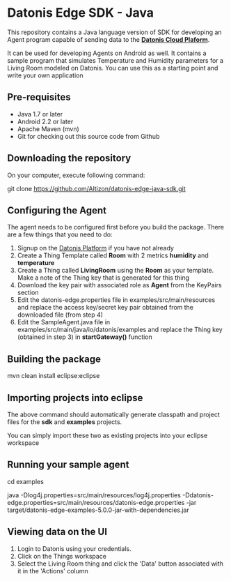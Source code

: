# Datonis Edge SDK - Java
This repository contains a Java language version of SDK for developing an Agent program capable of sending data to the [**Datonis Cloud Plaform**](https://www.datonis.io).

It can be used for developing Agents on Android as well. It contains a sample program that simulates Temperature and Humidity parameters for a Living Room modeled on Datonis. You can use this as a starting point and write your own application

## Pre-requisites
* Java 1.7 or later
* Android 2.2 or later
* Apache Maven (mvn)
* Git for checking out this source code from Github

## Downloading the repository

On your computer, execute following command:

git clone https://github.com/Altizon/datonis-edge-java-sdk.git

## Configuring the Agent

The agent needs to be configured first before you build the package. There are a few things that you need to do:

1. Signup on the [Datonis Platform](https://www.datonis.io) if you have not already
2. Create a Thing Template called **Room** with 2 metrics **humidity** and **temperature**
3. Create a Thing called **LivingRoom** using the **Room** as your template. Make a note of the Thing key that is generated for this thing
4. Download the key pair with associated role as **Agent** from the KeyPairs section
5. Edit the datonis-edge.properties file in examples/src/main/resources and replace the access key/secret key pair obtained from the downloaded file (from step 4)
6. Edit the SampleAgent.java file in examples/src/main/java/io/datonis/examples and replace the Thing key (obtained in step 3) in **startGateway()** function

## Building the package

mvn clean install eclipse:eclipse

## Importing projects into eclipse

The above command should automatically generate classpath and project files for the **sdk** and **examples** projects.

You can simply import these two as existing projects into your eclipse workspace

## Running your sample agent

cd examples

java -Dlog4j.properties=src/main/resources/log4j.properties -Ddatonis-edge.properties=src/main/resources/datonis-edge.properties -jar target/datonis-edge-examples-5.0.0-jar-with-dependencies.jar

## Viewing data on the UI

1. Login to Datonis using your credentials.
2. Click on the Things workspace
3. Select the Living Room thing and click the 'Data' button associated with it in the 'Actions' column

